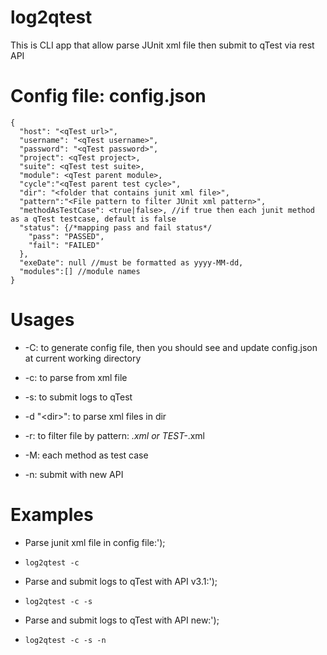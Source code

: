 # log2qtest

This is CLI app that allow parse JUnit xml file then submit to qTest via rest API

# Config file: config.json
```
{
  "host": "<qTest url>",
  "username": "<qTest username>",
  "password": "<qTest password>",
  "project": <qTest project>,
  "suite": <qTest test suite>,
  "module": <qTest parent module>,
  "cycle":"<qTest parent test cycle>",
  "dir": "<folder that contains junit xml file>",
  "pattern":"<File pattern to filter JUnit xml pattern>",
  "methodAsTestCase": <true|false>, //if true then each junit method as a qTest testcase, default is false
  "status": {/*mapping pass and fail status*/
    "pass": "PASSED",
    "fail": "FAILED"
  },
  "exeDate": null //must be formatted as yyyy-MM-dd,
  "modules":[] //module names
}
```
# Usages
- -C: to generate config file, then you should see and update config.json at current working directory
- -c: to parse from xml file
- -s: to submit logs to qTest

- -d "\<dir\>": to parse xml files in dir
- -r: to filter file by pattern: *.xml or TEST-*.xml 
- -M: each method as test case
- -n: submit with new API 

# Examples
- Parse junit xml file in config file:');
-     log2qtest -c
- Parse and submit logs to qTest with API v3.1:');
-     log2qtest -c -s
- Parse and submit logs to qTest with API new:');
-     log2qtest -c -s -n